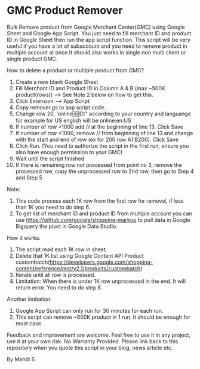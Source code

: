 # GMC Product Remover
Bulk Remove product from Google Merchant Center(GMC) using Google Sheet and Google App Script. You just need to fill merchant ID and product ID in Google Sheet then run the app script function. This script will be very useful if you have a lot of subaccount and you need to remove product in multiple account at once.It should also works in single non multi client or single product GMC.


How to delete a product or multiple product from GMC?

1. Create a new blank Google Sheet 
2. Fill Merchant ID and Product ID in Column A & B (max ~500K product(rows)) --> See Note 2 below on how to get this.
3. Click Extension --> App Script
4. Copy remover.gs to app script code.
5. Change row 20, 'online:id:ID:" according to your country and languange for example for US english will be online:en:US
6. If number of row >1000 add // at the beginning of line 13. Click Save
7. If number of row <1000, remove // from beginning of line 13 and change with the start and end of row (ex  for 200 row A1:B200). Click Save
8. Click Run. (You need to authorize the script in the first run, ensure you also have enough permission to your GMC)
9. Wait until the script finished
10. If there is remaining row not processed from point no 3, remove the processed row, copy the unprocessed row to  2nd row, then go to Step 4 and Step 5



Note: 
1. This code process each 1K row from the first row for removal, if less than 1K you need to do step 6.
2. To get list of merchant ID and product ID from multiple account you can use https://github.com/google/shopping-markup to pull data in Google Bigquery the pivot in Google Data Studio.


How it works:
1. The script read each 1K row in sheet.
2. Delete that 1K list using Google Content API Product custombatch(https://developers.google.com/shopping-content/reference/rest/v2.1/products/custombatch)
3. Iterate until all row is processed.
4. Limitation: When there is under 1K row unprocessed in the end. It will return error. You need to do step 8.

Another limitation:
1. Google App Script can only run for 30 minutes for each run.
2. This script can remove ~600K product in 1 run. It should be enough for most case.


Feedback and improvement are welcome. Feel free to use it in any project, use it at your own risk. No Warranty Provided. 
Please link back to this repository when you quote this script in your blog, news article etc.


By Mahdi S


